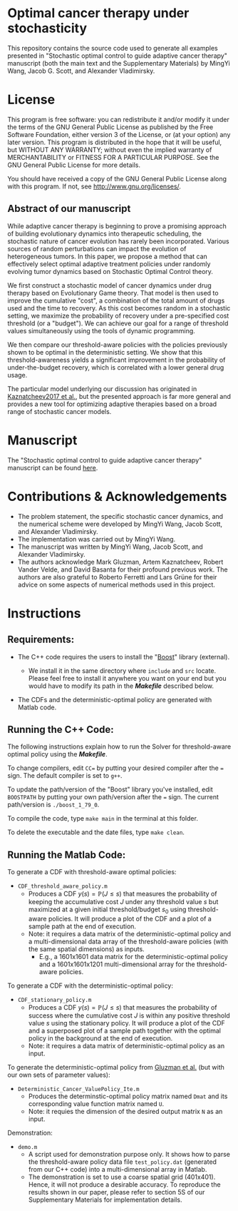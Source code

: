 # Optimal cancer therapy under stochasticity
This repository contains the source code used to generate all examples presented in "Stochastic optimal control to guide adaptive cancer therapy" manuscript (both the main text and the Supplementary Materials) by MingYi Wang, Jacob G. Scott, and Alexander Vladimirsky.

# License #
This program is free software: you can redistribute it and/or modify it under the terms of the GNU General Public License as published by the Free Software Foundation, either version 3 of the License, or (at your option) any later version. This program is distributed in the hope that it will be useful, but WITHOUT ANY WARRANTY; without even the implied warranty of MERCHANTABILITY or FITNESS FOR A PARTICULAR PURPOSE. See the GNU General Public License for more details.

You should have received a copy of the GNU General Public License along with this program. If not, see http://www.gnu.org/licenses/.

## Abstract of our manuscript ##
While adaptive cancer therapy is beginning to prove a promising approach of building evolutionary dynamics into therapeutic scheduling, the stochastic nature of cancer evolution has rarely been incorporated. Various sources of random perturbations can impact the evolution of heterogeneous tumors. In this paper, we propose a method that can effectively select optimal adaptive treatment policies under randomly evolving tumor dynamics based on Stochastic Optimal Control theory. 

We first construct a stochastic model of cancer dynamics under drug therapy based on Evolutionary Game theory. 
That model is then used to improve the cumulative "cost", a combination of the total amount of drugs used and the time to recovery. 
As this cost becomes random in a stochastic setting, we maximize the probability of recovery under a pre-specified cost threshold (or a "budget"). 
We can achieve our goal for a range of threshold values simultaneously using the tools of dynamic programming.

We then compare our threshold-aware policies with the policies previously shown to be optimal in the deterministic setting.
We show that this threshold-awareness yields a significant improvement in the probability of under-the-budget recovery, which is correlated with a lower general drug usage.

The particular model underlying our discussion has originated in [Kaznatcheev2017 et al.](https://www.nature.com/articles/bjc20175), but the presented approach is far more general and provides a new tool for optimizing adaptive therapies based on a broad range of stochastic cancer models.

# Manuscript #
The "Stochastic optimal control to guide adaptive cancer therapy" manuscript can be found [here](https://www.biorxiv.org/content/10.1101/2022.06.17.496649v2).

# Contributions & Acknowledgements # 
  * The problem statement, the specific stochastic cancer dynamics, and the numerical scheme were developed by MingYi Wang, Jacob Scott, and Alexander Vladimirsky.
  * The implementation was carried out by MingYi Wang.
  * The manuscript was written by MingYi Wang, Jacob Scott, and Alexander Vladimirsky.
  * The authors acknowledge Mark Gluzman, Artem Kaznatcheev, Robert Vander Velde, and David Basanta for their profound previous work. The authors are also grateful to Roberto Ferretti and Lars Grüne for their advice on some aspects of numerical methods used in this project.

# Instructions #
  
## Requirements: ## 
* The C++ code requires the users to install the "[Boost](https://www.boost.org/)" library (external). 
    * We install it in the same directory where `include` and `src` locate. Please feel free to install it anywhere you want on your end but you would have to modify its path in the ***Makefile*** described below.

* The CDFs and the deterministic-optimal policy are generated with Matlab code.

## Running the C++ Code: ##
The following instructions explain how to run the Solver for threshold-aware optimal policy using the ***Makefile***. 

To change compilers, edit `CC=` by putting your desired compiler after the `=` sign. The default compiler is set to `g++`. 

To update the path/version of the "Boost" library you've installed, edit `BOOSTPATH` by putting your own path/version after the `=` sign. The current path/version is `./boost_1_79_0`.

To compile the code, type `make main` in the terminal at this folder. 

To delete the executable and the date files, type `make clean`.

## Running the Matlab Code: ##
To generate a CDF with threshold-aware optimal policies:
  * `CDF_threshold_aware_policy.m`
      * Produces a CDF $y(s) = {\mathbb{P}}(J \le s)$ that measures the probability of keeping the accumulative cost $J$ under any threshold value $s$ but maximized at a given initial threshold/budget $s_0$ using threshold-aware policies. It will produce a plot of the CDF and a plot of a sample path at the end of execution. 
      * Note: it requires a data matrix of the deterministic-optimal policy and a multi-dimensional data array of the threshold-aware policies (with the same spatial dimensions) as inputs. 
          * E.g., a 1601x1601 data matrix for the deterministic-optimal policy and a 1601x1601x1201 multi-dimensional array for the threshold-aware policies.

To generate a CDF with the deterministic-optimal policy:
   * `CDF_stationary_policy.m`
      * Produces a CDF $y(s) = {\mathbb{P}}(J \le s)$ that measures the probability of success where the cumulative cost $J$ is within any positive threshold value $s$ using the stationary policy. It will produce a plot of the CDF and a superposed plot of a sample path together with the optimal policy in the background at the end of execution.
      * Note: it requires a data matrix of deterministic-optimal policy as an input.

To generate the deterministic-optimal policy from [Gluzman et al.](https://royalsocietypublishing.org/doi/10.1098/rspb.2019.2454) (but with our own sets of parameter values):
  * `Deterministic_Cancer_ValuePolicy_Ite.m`
      * Produces the determinstic-optimal policy matrix named `Dmat` and its corresponding value function matrix named `U`.
      * Note: it requies the dimension of the desired output matrix `N` as an input.

Demonstration:
  * `demo.m`
      * A script used for demonstration purpose only. It shows how to parse the threshold-aware policy data file `test_policy.dat` (generated from our C++ code) into a multi-dimensional array in Matlab.
      * The demonstration is set to use a coarse spatial grid (401x401). Hence, it will not produce a desirable accuracy. To reproduce the results shown in our paper, please refer to section 5S of our Supplementary Materials for implementation details.
        
